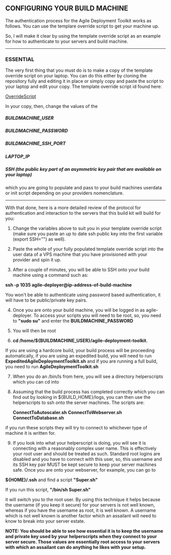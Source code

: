 ## CONFIGURING YOUR BUILD MACHINE

The authentication process for the Agile Deployment Toolkit works as follows. You can use the templare override script to get your machine up.   

So, I will make it clear by using the template override script as an example for how to authenticate to your servers and build machine.  


-------------------------
### ESSENTIAL  

The very first thing that you must do is to make a copy of the template override script on your laptop. You can do this either by cloning the repository fully and editing it in place or simply copy and paste the script to your laptop and edit your copy. The template override script id found here:

[OverrideScript](https://github.com/agile-deployer/agile-infrastructure-build-client-scripts/blob/master/templatedconfigurations/templateoverrides/OverrideScript.sh)

In your copy, then, change the values of the  

##### BUILDMACHINE_USER  
##### BUILDMACHINE_PASSWORD  
##### BUILDMACHINE_SSH_PORT  
##### LAPTOP_IP
##### SSH (the public key part of an asymmetric key pair that are available on your laptop)

which you are going to populate and pass to your build machines userdata or init script depending on your providers nomenclature. 

-------------------------

With that done, here is a more detailed review of the protocol for authentication and interaction to the servers that this build kit will build for you:  

1. Change the variables above to suit you in your template override script (make sure you paste an up to date ssh public key into the first variable (export SSH="") as well).  

2. Paste the whole of your fully populated template override script into the user data of a VPS machine that you have provisioned with your provider and spin it up.  
3. After a couple of minutes, you will be able to SSH onto your build machine using a command such as:  

**ssh -p 1035 agile-deployer@ip-address-of-build-machine**

   You won't be able to authenticate using password based authentication, it will have to be public/private key pairs.  
	
4. Once you are onto your build machine, you will be logged in as agile-deployer. To access your scripts you will need to be root, so, you need to **"sudo su"** and enter the **BUILDMACHINE_PASSWORD**  

5. You will then be root  

6. **cd /home/${BUILDMACHINE_USER}/agile-deployment-toolkit**. 

If you are using a hardcore build, your build process will be proceeding automatically, if you are using an expedited build, you will need to run **ExpeditedAgileDeploymentToolkit.sh** and if you are running a full build, you need to run **AgileDeploymentToolkit.sh**

7. When you do an /bin/ls from here, you will see a directory helperscripts which you can cd into  

8. Assuming that the build process has completed correctly which you can find out by looking in ${BUILD_HOME}/logs, you can then use the helperscripts to ssh onto the server machines. The scripts are:  
	
	**ConnectToAutoscaler.sh**
	**ConnectToWebserver.sh**
	**ConnectToDatabase.sh**
	
if you run these scripts they will try to connect to whichever type of machine it is written for.  

9. If you look into what your helperscript is doing, you will see it is connecting with a reasonably complex user name. This is effectively your root user and should be treated as such. Standard root logins are disabled and you have to connect with this user, so, this username and its SSH key pair MUST be kept secure to keep your server machines safe. Once you are onto your webserver, for example, you can go to  

**${HOME}/.ssh** and find a script **"Super.sh"**  
	
If you run this script, **"/bin/sh Super.sh"**  
	
it will switch you to the root user. By using this technique it helps because the username (if you keep it secure) for your servers is not well known, whereas if you have the username as root, it is well known. A username which is not well known is another factor which an assailant will need to know to break into your server estate.

**NOTE: You should be able to see how essential it is to keep the username and private key used by your helperscripts when they connect to your server secure. Those values are essentially root access to your servers with which an assailant can do anything he likes with your setup.**

